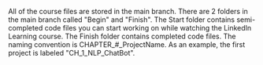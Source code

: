 All of the course files are stored in the main branch. There are 2 folders in the main branch called "Begin" and "Finish". The Start folder contains semi-completed code files you can start working on while watching the LinkedIn Learning course. The Finish folder contains completed code files. The naming convention is CHAPTER_#_ProjectName. As an example, the first project is labeled "CH_1_NLP_ChatBot".
